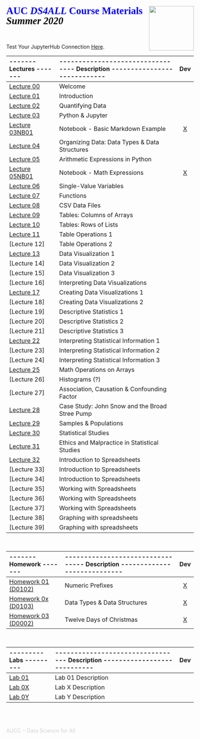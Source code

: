 <a href="http://ds4all.aucenter.edu"><img src="../images/ds4all_logo_3100x1200.png" width="120" align="right"></a>
<p align="left" style='color:blue; font-family:"Cambria"; font-size:20pt; margin:0; line-height:1.0; padding-bottom:0; padding-top:0; text-align:left; page-break-after:avoid; font-weight:700; '>AUC <i>DS4ALL</i> Course Materials</p>
<p align="left" style='color:black; font-family:"Cambria"; font-size:20pt; margin:0; line-height:1.0; padding-bottom:0; padding-top:0; text-align:left; page-break-after:avoid; font-weight:700; '><i>Summer 2020</i></p><br>
<br>

Test Your JupyterHub Connection [Here](http://ds4all-jh.aucenter.edu/hub/user-redirect/git-pull?repo=https://github.com/ds4all/Sp2020-Course-Materials&urlpath=lab/tree/Sp2020-Course-Materials/lectures/hello.ipynb).
<br>

| ------- Lectures ------- | --------------------------------- Description ---------------------------- | Dev |
| :---                     | :---                                                                       | :---: |
| [Lecture 00](https://drive.google.com/open?id=13joPPmWLTAqJCo-zUI6cbn0IccWusse9g0En1ts3s94) | Welcome | |
| [Lecture 01](https://drive.google.com/open?id=1RJy-AVEBI7gqMWzBzu5CnHb-sDNF5n6f5Pdw2El1kkM) | Introduction | |
| [Lecture 02](https://drive.google.com/open?id=1td9AUUfTN1b3vONMbjE3NoMHhUYSilXH-Pj88-t4NvY)| Quantifying Data | |
| [Lecture 03](https://drive.google.com/open?id=12DhdDRQTDEr1ya9v0YPZzOXWgZj0dI5iXOKSsevjyVQ) | Python & Jupyter | |
| [Lecture 03NB01](http://ds4all-jh.aucenter.edu/hub/user-redirect/git-pull?repo=https://github.com/ds4all/Sp2020-Course-Materials&urlpath=lab/tree/Sp2020-Course-Materials/lectures/basic_md_example.ipynb) | Notebook - Basic Markdown Example | [X](lectures/basic_md_example.ipynb) |
| [Lecture 04](https://drive.google.com/open?id=1aiGy14iEP0g83Bn8nKcOfGsE0xv9zsGWFEcOx22a_CQ) | Organizing Data: Data Types & Data Structures | |
| [Lecture 05](https://drive.google.com/open?id=1K4ETyAADZnJ2GFHG2FttqPJmqhxFyxFoQO1nYaxiqOE) | Arithmetic Expressions in Python | |
| [Lecture 05NB01](http://ds4all-jh.aucenter.edu/hub/user-redirect/git-pull?repo=https://github.com/ds4all/Sp2020-Course-Materials&urlpath=lab/tree/Sp2020-Course-Materials/lectures/math_expressions.ipynb) | Notebook - Math Expressions | [X](lectures/math_expressions.ipynb) | 
| [Lecture 06](https://drive.google.com/open?id=1F2sNM0NbWujig4G_vRxE_kML-6HkJseKuHuEXdS36ns) | Single-Value Variables | |
| [Lecture 07](https://drive.google.com/open?id=1j_zop9yHW4rqQi_p4JG1PXrUMYXmRqunpo6AeYTucFU) | Functions | |
| [Lecture 08](https://drive.google.com/open?id=1MVU40MwT-pwCefAsn-nhEuxaD65ff5BB1VmH9ClMh50) | CSV Data Files | |
| [Lecture 09](https://drive.google.com/open?id=1EQk2CwqDhpkK9T8hlAjSIJP8QmFCWnLl5kdCONMp2rU) | Tables: Columns of Arrays | |
| [Lecture 10](https://drive.google.com/open?id=1JQlJq-LoYaZEO8YflTCftYSV65vF8u3FAfYBD2P_4Xg) | Tables: Rows of Lists | |
| [Lecture 11](https://drive.google.com/open?id=1kAohOR_JdgpVFe40CKPIXb8HnUAWj2Mu3CS8GkFnU04) | Table Operations 1 | |
| [Lecture 12] | Table Operations 2 | |
| [Lecture 13](https://drive.google.com/open?id=1dimoYW7R1VqrRMdfmdZFcPQIcFVt7A4o4GieJuTjKrU) | Data Visualization 1 | |
| [Lecture 14] | Data Visualization 2 | |
| [Lecture 15] | Data Visualization 3 | |
| [Lecture 16] | Interpreting Data Visualizations | |
| [Lecture 17](https://drive.google.com/open?id=1sbxnV8qbUPSbyCpZt_PaCnaNbLr4bvpKuMse4Iy07w0) | Creating Data Visualizations 1 | |
| [Lecture 18] | Creating Data Visualizations 2 | |
| [Lecture 19] | Descriptive Statistics 1 | |
| [Lecture 20] | Descriptive Statistics 2 | |
| [Lecture 21] | Descriptive Statistics 3 | |
| [Lecture 22](https://drive.google.com/open?id=1nS2AJwK0fsWIxepcz6vWoZWJiIY-fvRKVKu5qQdJk9E) | Interpreting Statistical Information 1 | |
| [Lecture 23] | Interpreting Statistical Information 2 | |
| [Lecture 24] | Interpreting Statistical Information 3 | |
| [Lecture 25](https://drive.google.com/open?id=17kvy8m-8NBdyKQJClUqwndJc2yE8qpG8sex_rkMZCSA) | Math Operations on Arrays | |
| [Lecture 26] | Histograms (?) | |
| [Lecture 27] | Association, Causation & Confounding Factor | |
| [Lecture 28](https://drive.google.com/open?id=1i8JXKwwTYe9YVHbJrYToQwZrINcqhU7m_DgRrnw-GLs) | Case Study: John Snow and the Broad Stree Pump | |
| [Lecture 29](https://drive.google.com/open?id=1yp8tSBwXrzorp3i6yILP7ZIwC8tr69xcflvd4SP9vdk) | Samples & Populations | |
| [Lecture 30](https://drive.google.com/open?id=1-mqjtjzkhmYnSG6fQljTyIWAZUzw1r15IHf93-L2pas) | Statistical Studies | |
| [Lecture 31](https://drive.google.com/open?id=1HPTFVjPaQR7_B670PNIw9Wgwpj8_W0416Bwy8b4Xx9A) | Ethics and Malpractice in Statistical Studies | |
| [Lecture 32](https://drive.google.com/open?id=1QAgP3-oikSMaMq7WxHjuHndeYGBI8WJ0zXReF7C6jgM) | Introduction to Spreadsheets | |
| [Lecture 33] | Introduction to Spreadsheets | |
| [Lecture 34] | Introduction to Spreadsheets | |
| [Lecture 35] | Working with Spreadsheets | |
| [Lecture 36] | Working with Spreadsheets | |
| [Lecture 37] | Working with Spreadsheets | |
| [Lecture 38] | Graphing with spreadsheets | |
| [Lecture 39] | Graphing with spreadsheets | |



<br>

| ------- Homework ------- | --------------------------------- Description ---------------------------- | Dev |
| :---                     | :---                                                                       | :---: |
| [Homework 01 (D0102)](http://ds4all-jh.aucenter.edu/hub/user-redirect/git-pull?repo=https://github.com/ds4all/Sp2020-Course-Materials&urlpath=lab/tree/Sp2020-Course-Materials/assignments/D0102-numeric_prefixes/D0102-numeric_prefixes.ipynb) | Numeric Prefixes | [X](../../Sp2020-Course-Materials/assignments/D0102-numeric_prefixes/D0102-numeric_prefixes.ipynb) |
| [Homework 0x (D0103)](http://ds4all-jh.aucenter.edu/hub/user-redirect/git-pull?repo=https://github.com/ds4all/Sp2020-Course-Materials&urlpath=lab/tree/Sp2020-Course-Materials/assignments/D0103-data_types_and_structures/D0103-data_types_and_structures.ipynb) | Data Types & Data Structures | [X](../../Sp2020-Course-Materials/assignments/D0103-data_types_and_structures/D0103-data_types_and_structures.ipynb) |
| [Homework 03 (D0002)](http://ds4all-jh.aucenter.edu/hub/user-redirect/git-pull?repo=https://github.com/ds4all/Sp2020-Course-Materials&urlpath=lab/tree/Sp2020-Course-Materials/assignments/D0002-twelve_days_of_christmas/D0002-twelve_days_of_christmas.ipynb) | Twelve Days of Christmas | [X](../../Sp2020-Course-Materials/assignments/D0002-twelve_days_of_christmas/D0002-twelve_days_of_christmas.ipynb) |

<br>

| --------- Labs --------- | --------------------------------- Description ---------------------------- | Dev |
| :---                     | :---                                                                       | :---: |
| [Lab 01](link)      | Lab 01 Description | |
| [Lab 0X](link)      | Lab X Description | |
| [Lab 0Y](link)      | Lab Y Description | |





<br><br><br>
<span style="color:lightgray">AUCC –  Data Science for All</span>
